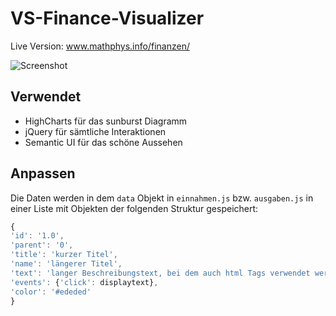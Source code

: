 # VS-Finance-Visualizer

Live Version: www.mathphys.info/finanzen/

![Screenshot](https://static.ethylomat.de/finvis/finvis.png)

## Verwendet
* HighCharts für das sunburst Diagramm
* jQuery für sämtliche Interaktionen
* Semantic UI für das schöne Aussehen

## Anpassen
Die Daten werden in dem `data` Objekt in `einnahmen.js` bzw. `ausgaben.js` in einer Liste mit Objekten der folgenden Struktur gespeichert:

```js
{
'id': '1.0',
'parent': '0',
'title': 'kurzer Titel',
'name': 'längerer Titel',
'text': 'langer Beschreibungstext, bei dem auch html Tags verwendet werden können',
'events': {'click': displaytext},
'color': '#ededed'
}        
```
